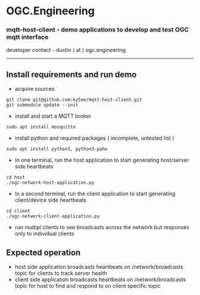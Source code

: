 # OGC.Engineering
### mqtt-host-client - demo applications to develop and test OGC mqtt interface
developer contact - dustin ( at ) ogc.engineering

---

## Install requirements and run demo
* acquire sources
```
git clone git@github.com:kz5ee/mqtt-host-client.git
git submodule update --init
```
* install and start a MQTT broker
```
sudo apt install mosquitto
```
* install python and required packages ( incomplete, untested list )
```
sudo apt install python3, python3-paho
```
* In one terminal, run the host application to start generating host/server side heartbeats
```
cd host
./ogc-network-host-application.py
```
* In a second terminal, run the client application to start generating client/device side heartbeats
```
cd client
./ogc-network-client-application.py
```
* run multipl clients to see broadcasts across the network but responses only to individual clients

## Expected operation
* host side application broadcasts heartbeats on /network/broadcasts topic for clients to track server health
* client side application broadcasts heartbeats on /network/broadcasts topic for host to find and respond to on client specific topic
